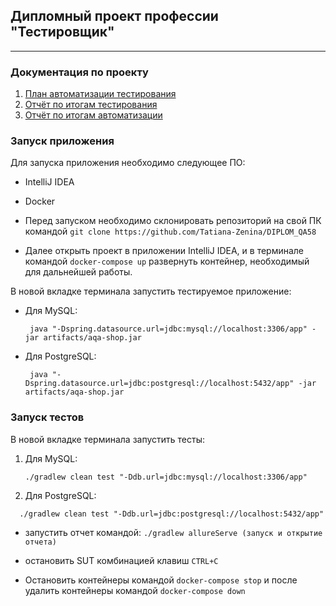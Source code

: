 ## Дипломный проект профессии "Тестировщик"

___

### Документация по проекту

1. [План автоматизации тестирования](https://github.com/Tatiana-Zenina/DIPLOM_QA58/blob/main/docs/Plan.md)
2. [Отчёт по итогам тестирования]()
3. [Отчёт по итогам автоматизации]()


### Запуск приложения

Для запуска приложения необходимо следующее ПО:
* IntelliJ IDEA
* Docker

* Перед запуском необходимо склонировать репозиторий на свой ПК командой ```git clone https://github.com/Tatiana-Zenina/DIPLOM_QA58```
* Далее открыть проект в приложении IntelliJ IDEA, и в терминале командой ```docker-compose up```  развернуть контейнер, необходимый для дальнейшей работы.

В новой вкладке терминала запустить тестируемое приложение:
* Для MySQL:
   ```
    java "-Dspring.datasource.url=jdbc:mysql://localhost:3306/app" -jar artifacts/aqa-shop.jar

   ```
* Для PostgreSQL:
   ```
    java "-Dspring.datasource.url=jdbc:postgresql://localhost:5432/app" -jar artifacts/aqa-shop.jar
  
  ```
### Запуск тестов
В новой вкладке терминала запустить тесты:
1. Для MySQL:
   ```
   ./gradlew clean test "-Ddb.url=jdbc:mysql://localhost:3306/app"
   ```
1. Для PostgreSQL:
 ```
   ./gradlew clean test "-Ddb.url=jdbc:postgresql://localhost:5432/app"
   ```

* запустить отчет командой:
  ```./gradlew allureServe (запуск и открытие отчета)```

* остановить SUT комбинацией клавиш ```CTRL+C```

* Остановить контейнеры командой ```docker-compose stop``` и после удалить контейнеры командой
  ```docker-compose down```

    